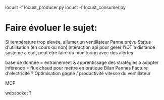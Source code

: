 locust -f locust_producer.py
locust -f locust_consumer.py

# Faire évoluer le sujet:
Si température trop elevée, allumer un ventillateur 
Panne prévu 
Status d'utilisation (en cours ou non)
intéraction api pour gérer l'IOT a distance
systeme a etat, peut etre faire du monitoring avec des alertes 

base de donnée = entrainement & apprentissage des stratégies a adopter
inférence = flux chaud pour mettre en pratique 
Bilan
Pannes
Facture d'electricité ? 
Optimisation gagné / productivité 
vitesse du ventillateur 

MCP

websocket ? 